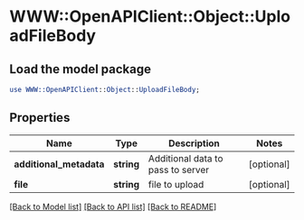 # WWW::OpenAPIClient::Object::UploadFileBody

## Load the model package
```perl
use WWW::OpenAPIClient::Object::UploadFileBody;
```

## Properties
Name | Type | Description | Notes
------------ | ------------- | ------------- | -------------
**additional_metadata** | **string** | Additional data to pass to server | [optional] 
**file** | **string** | file to upload | [optional] 

[[Back to Model list]](../README.md#documentation-for-models) [[Back to API list]](../README.md#documentation-for-api-endpoints) [[Back to README]](../README.md)


